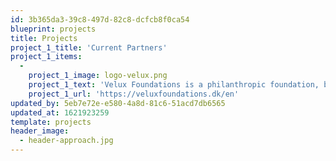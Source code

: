 ```yaml
---
id: 3b365da3-39c8-497d-82c8-dcfcb8f0ca54
blueprint: projects
title: Projects
project_1_title: 'Current Partners'
project_1_items:
  -
    project_1_image: logo-velux.png
    project_1_text: 'Velux Foundations is a philanthropic foundation, based in Denmark that supports the Horizon Center.'
    project_1_url: 'https://veluxfoundations.dk/en'
updated_by: 5eb7e72e-e580-4a8d-81c6-51acd7db6565
updated_at: 1621923259
template: projects
header_image:
  - header-approach.jpg
---
```

